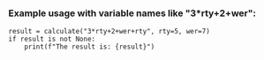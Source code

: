 ### Example usage with variable names like "3*rty+2+wer":
    result = calculate("3*rty+2+wer+rty", rty=5, wer=7)
    if result is not None:
        print(f"The result is: {result}")
